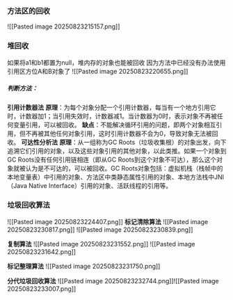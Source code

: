 ### 方法区的回收
![[Pasted image 20250823215157.png]]

### **堆回收**
如果将a1和b1都置为null，堆内存的对象也能被回收
因为方法中已经没有办法使用引用区方位A和B对象了
![[Pasted image 20250823220655.png]]
##### 判断方法：
**引用计数器法**
**原理**：为每个对象分配一个引用计数器，每当有一个地方引用它时，计数器加1；当引用失效时，计数器减1。当计数器为0时，表示对象不再被任何变量引用，可以被回收。
**缺点**：不能解决循环引用的问题，即两个对象相互引用，但不再被其他任何对象引用，这时引用计数器不会为0，导致对象无法被回收。
**可达性分析法**
**原理**：从一组称为GC Roots（垃圾收集根）的对象出发，向下追溯它们引用的对象，以及这些对象引用的其他对象，以此类推。如果一个对象到GC Roots没有任何引用链相连（即从GC Roots到这个对象不可达），那么这个对象就被认为是不可达的，可以被回收。GC Roots对象包括：虚拟机栈（栈帧中的本地变量表）中引用的对象、方法区中类静态属性引用的对象、本地方法栈中JNI（Java Native Interface）引用的对象、活跃线程的引用等。


### 垃圾回收算法
![[Pasted image 20250823224407.png]]
**标记清除算法**
![[Pasted image 20250823230817.png]]
![[Pasted image 20250823230839.png]]

**复制算法**
![[Pasted image 20250823231552.png]]
![[Pasted image 20250823231642.png]]

**标记整理算法**
![[Pasted image 20250823231750.png]]

**分代垃圾回收算法**
![[Pasted image 20250823232744.png]]![[Pasted image 20250823233007.png]]

